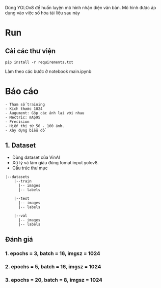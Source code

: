 Dùng YOLOv8 để huấn luyện mô hình nhận diện văn bản. Mô hình được áp dụng vào việc số hóa tài liệu sau này
# Run
## Cài các thư viện 
```
pip install -r requirements.txt

```
Làm theo các bước ở notebook main.ipynb

# Báo cáo
    - Tham số training
    - Kích thước 1024
    - Augument: Gộp các ảnh lại với nhau
    - Mectric: mAp95
    - Precision
    - Hiển thị từ 50 - 100 ảnh.
    - Xây dựng biểu đồ
## 1. Dataset
- Dùng dataset của VinAI
- Xử lý và làm giàu đúng fomat input yolov8.
- Cấu trúc thư mục

```
|--datasets
    |--train
      |-- images
      |-- labels

    |--test
      |-- images
      |-- labels

    |--val
      |-- images
      |-- labels

```
## Đánh giá
### 1. epochs = 3, batch = 16, imgsz = 1024
### 2. epochs = 5, batch = 16, imgsz = 1024
### 3. epochs = 20, batch = 8, imgsz = 1024
